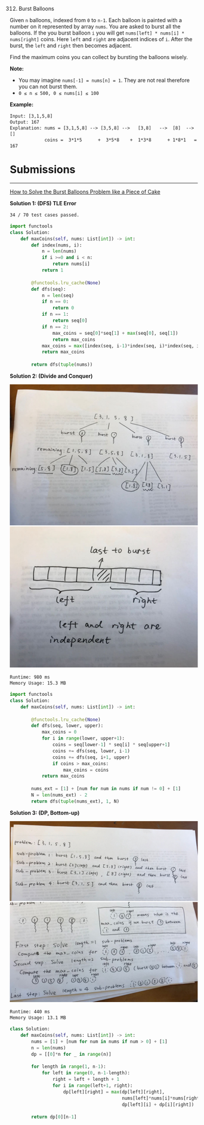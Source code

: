 312. Burst Balloons

Given `n` balloons, indexed from `0` to `n-1`. Each balloon is painted with a number on it represented by array `nums`. You are asked to burst all the balloons. If the you burst balloon `i` you will get `nums[left] * nums[i] * nums[right]` coins. Here `left` and `right` are adjacent indices of `i`. After the burst, the `left` and `right` then becomes adjacent.

Find the maximum coins you can collect by bursting the balloons wisely.

**Note:**

* You may imagine `nums[-1] = nums[n] = 1`. They are not real therefore you can not burst them.
* `0 ≤ n ≤ 500, 0 ≤ nums[i] ≤ 100`

**Example:**
```
Input: [3,1,5,8]
Output: 167 
Explanation: nums = [3,1,5,8] --> [3,5,8] -->   [3,8]   -->  [8]  --> []
             coins =  3*1*5      +  3*5*8    +  1*3*8      + 1*8*1   = 167
```

# Submissions
---

[How to Solve the Burst Balloons Problem like a Piece of Cake](https://medium.com/@resiloc/how-to-solve-the-burst-balloons-problem-like-a-piece-of-cake-6121f365b1f)

**Solution 1: (DFS) TLE Error**
```
34 / 70 test cases passed.
```
```python
import functools
class Solution:
    def maxCoins(self, nums: List[int]) -> int:
        def index(nums, i):
            n = len(nums)
            if i >=0 and i < n:
                return nums[i]
            return 1
        
        @functools.lru_cache(None)
        def dfs(seq):
            n = len(seq)
            if n == 0:
                return 0
            if n == 1:
                return seq[0]
            if n == 2:
                max_coins = seq[0]*seq[1] + max(seq[0], seq[1])
                return max_coins
            max_coins = max([index(seq, i-1)*index(seq, i)*index(seq, i+1) + dfs(seq[:i]+seq[i+1:]) for i in range(n)])
            return max_coins
        
        return dfs(tuple(nums))
```

**Solution 2: (Divide and Conquer)**

![312_1.jpeg](img/312_1.jpeg)
![312_2.jpeg](img/312_2.jpeg)

```
Runtime: 980 ms
Memory Usage: 15.3 MB
```
```python
import functools
class Solution:
    def maxCoins(self, nums: List[int]) -> int:
        
        @functools.lru_cache(None)
        def dfs(seq, lower, upper):
            max_coins = 0
            for i in range(lower, upper+1):
                coins = seq[lower-1] * seq[i] * seq[upper+1]
                coins += dfs(seq, lower, i-1)
                coins += dfs(seq, i+1, upper)
                if coins > max_coins:
                    max_coins = coins
            return max_coins
        
        nums_ext = [1] + [num for num in nums if num != 0] + [1]
        N = len(nums_ext) - 2
        return dfs(tuple(nums_ext), 1, N)
```

**Solution 3: (DP, Bottom-up)**

![312_3.jpeg](img/312_3.jpeg)
![312_4.jpeg](img/312_4.jpeg)

```
Runtime: 440 ms
Memory Usage: 13.1 MB
```
```python
class Solution:
    def maxCoins(self, nums: List[int]) -> int:
        nums = [1] + [num for num in nums if num > 0] + [1]
        n = len(nums)
        dp = [[0]*n for _ in range(n)]
        
        for length in range(1, n-1):
            for left in range(0, n-1-length):
                right = left + length + 1
                for i in range(left+1, right):
                    dp[left][right] = max(dp[left][right], 
                                          nums[left]*nums[i]*nums[right] +
                                          dp[left][i] + dp[i][right])
        
        return dp[0][n-1]
```